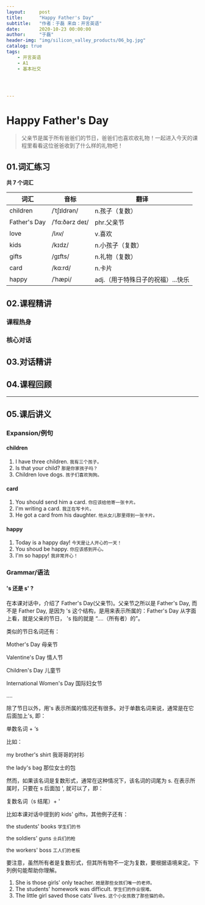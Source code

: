 ```yaml
---
layout:     post
title:      "Happy Father's Day"
subtitle:   "作者：于磊 来自：开言英语"
date:       2020-10-23 00:00:00
author:     "于磊"
header-img: "img/silicon_valley_products/06_bg.jpg"
catalog: true
tags:
    - 开言英语
    - A1
    - 基本社交




---
```




# Happy Father's Day

> 父亲节是属于所有爸爸们的节日，爸爸们也喜欢收礼物！一起进入今天的课程里看看这位爸爸收到了什么样的礼物吧！



## 01.词汇练习

**共 7 个词汇**

| 词汇         | 音标           | 翻译                              |
| ------------ | -------------- | --------------------------------- |
| children     | /ˈtʃɪldrən/    | n.孩子（复数）                    |
| Father's Day | /ˈfɑ:ðərz deɪ/ | phr.父亲节                        |
| love         | /lʌv/          | v.喜欢                            |
| kids         | /kɪdz/         | n.小孩子（复数）                  |
| gifts        | /gɪfts/        | n.礼物（复数）                    |
| card         | /kɑ:rd/        | n.卡片                            |
| happy        | /ˈhæpi/        | adj.（用于特殊日子的祝福）...快乐 |



## 02.课程精讲

### 课程热身





### 核心对话



## 03.对话精讲





## 04.课程回顾



------





## 05.课后讲义

### Expansion/例句

#### children

1. I have three children. `我有三个孩子。`
2. Is that your child? `那是你家孩子吗？`
3. Children love dogs. `孩子们喜欢狗狗。`



#### card

1. You should send him a card. `你应该给他寄一张卡片。`
2. I'm writing a card. `我正在写卡片。`
3. He got a card from his daughter. `他从女儿那里得到一张卡片。`



#### happy

1. Today is a happy day! `今天是让人开心的一天！`
2. You shoud be happy. `你应该感到开心。`
3. I'm so happy! `我非常开心！`



### Grammar/语法

#### 's 还是 s' ?

在本课对话中，介绍了 Father's Day(父亲节)。父亲节之所以是 Father's Day, 而不是 Father Day, 是因为 's 这个结构，是用来表示所属的：Father's Day 从字面上看，就是父亲的节日， 's 指的就是 “....（所有者）的”。

类似的节日名词还有：

Mother's Day 母亲节

Valentine's Day 情人节

Children's Day 儿童节

International Women's Day 国际妇女节

....



除了节日以外，用's  表示所属的情况还有很多。对于单数名词来说，通常是在它后面加上's, 即：

单数名词 + ‘s

比如：

my brother's shirt 我哥哥的衬衫

the lady's bag 那位女士的包

然而，如果该名词是复数形式，通常在这种情况下，该名词的词尾为 s. 在表示所属时，只要在 s 后面加 ',  就可以了，即：

复数名词（s 结尾）+ '

比如本课对话中提到的 kids' gifts，其他例子还有：

the students' books `学生们的书`

the soldiers' guns `士兵们的枪`

the workers' boss `工人们的老板`

要注意，虽然所有者是复数形式，但其所有物不一定为复数，要根据语境来定。下列例句能帮助你理解。

1. She is those girls' only teacher. `她是那些女孩们唯一的老师。`
2. The students' homework was difficult. `学生们的作业很难。`
3. The little girl saved those cats' lives. `这个小女孩救了那些猫的命。`

